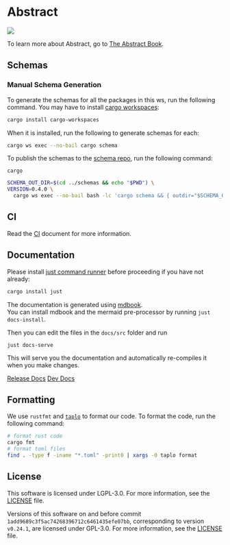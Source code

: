 # Abstract 

<a href="https://codecov.io/gh/AbstractSDK/contracts" > 
 <img src="https://codecov.io/gh/AbstractSDK/contracts/branch/main/graph/badge.svg?token=FOIDUFYSCY"/> 
 </a>

To learn more about Abstract, go to [The Abstract Book](https://docs.abstract.money/).

## Schemas

### Manual Schema Generation

To generate the schemas for all the packages in this ws, run the following command. You may have to install [cargo
workspaces](https://github.com/pksunkara/cargo-workspaces):

```bash
cargo install cargo-workspaces
```

When it is installed, run the following to generate schemas for each:

```bash
cargo ws exec --no-bail cargo schema
```

To publish the schemas to the [schema repo](https://github.com/AbstractSDK/schemas), run the following command:

```shell
cargo 
```

```bash
SCHEMA_OUT_DIR=$(cd ../schemas && echo "$PWD") \
VERSION=0.4.0 \
  cargo ws exec --no-bail bash -lc 'cargo schema && { outdir="$SCHEMA_OUT_DIR/abstract/${PWD##*/}/$VERSION"; echo $outdir; mkdir -p "$outdir"; cp -a "schema/." "$outdir"; }'
  ```

## CI

Read the [CI](./CI.md) document for more information.

## Documentation

Please install [just command runner](https://github.com/casey/just) before proceeding if you have not already:
```sh
cargo install just
```

The documentation is generated using [mdbook](https://rust-lang.github.io/mdBook/index.html).  
You can install mdbook and the mermaid pre-processor by running `just docs-install`.

Then you can edit the files in the `docs/src` folder and run

```shell
just docs-serve
```

This will serve you the documentation and automatically re-compiles it when you make changes.

[Release Docs](https://docs.abstract.money)
[Dev Docs](https://dev-docs.abstract.money)

## Formatting

We use `rustfmt` and [`taplo`](https://taplo.tamasfe.dev/cli/introduction.html) to format our code. To format the code, run the following command:

```bash
# format rust code
cargo fmt
# format toml files
find . -type f -iname "*.toml" -print0 | xargs -0 taplo format
```

## License

This software is licensed under LGPL-3.0. For more information, see the [LICENSE](LICENSE.LESSER) file.

Versions of this software on and before commit `1add9689c3f5ac74268396712c6461435efe07bb`, corresponding to version `v0.24.1`, are licensed under GPL-3.0. For more information, see the [LICENSE](LICENSE) file.
